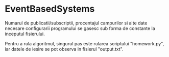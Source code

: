 # EventBasedSystems
<p>
Numarul de publicatii/subscriptii, procentajul campurilor si alte date necesare configurarii programului se gasesc sub forma de constante la inceputul fisierului.
</p>
<p>
Pentru a rula algoritmul, singurul pas este rularea scriptului "homework.py", iar datele de iesire se pot observa in fisierul "output.txt".
</p>
